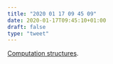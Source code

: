 ```yaml
---
title: "2020 01 17 09 45 09"
date: 2020-01-17T09:45:10+01:00
draft: false
type: "tweet"
---
```

[Computation structures](https://6004.mit.edu/web/fall19/resources/lectures).
